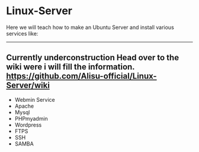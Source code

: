 # Linux-Server
Here we will teach how to make an Ubuntu Server and install various services like:

-------------------------------------------------------
Currently underconstruction
Head over to the wiki were i will fill the information.
https://github.com/Alisu-official/Linux-Server/wiki
-------------------------------------------------------

- Webmin Service
- Apache
- Mysql
- PHPmyadmin
- Wordpress
- FTPS
- SSH
- SAMBA
